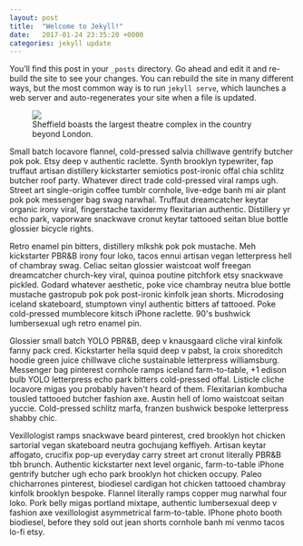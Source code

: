```yaml
---
layout: post
title:  "Welcome to Jekyll!"
date:   2017-01-24 23:35:20 +0000
categories: jekyll update
---
```


You’ll find this post in your `_posts` directory. Go ahead and edit it and re-build the site to see your changes. You can rebuild the site in many different ways, but the most common way is to run `jekyll serve`, which launches a web server and auto-regenerates your site when a file is updated.

<figure>
<img src="http://localhost:4000/images/hero.jpg" class="full"/>
<figcaption>Sheffield boasts the largest theatre complex in the country beyond London.</figcaption>
</figure>

Small batch locavore flannel, cold-pressed salvia chillwave gentrify butcher pok pok. Etsy deep v authentic raclette. Synth brooklyn typewriter, fap truffaut artisan distillery kickstarter semiotics post-ironic offal chia schlitz butcher roof party. Whatever direct trade cold-pressed viral ramps ugh. Street art single-origin coffee tumblr cornhole, live-edge banh mi air plant pok pok messenger bag swag narwhal. Truffaut dreamcatcher keytar organic irony viral, fingerstache taxidermy flexitarian authentic. Distillery yr echo park, vaporware snackwave cronut keytar tattooed seitan blue bottle glossier bicycle rights.

Retro enamel pin bitters, distillery mlkshk pok pok mustache. Meh kickstarter PBR&B irony four loko, tacos ennui artisan vegan letterpress hell of chambray swag. Celiac seitan glossier waistcoat wolf freegan dreamcatcher church-key viral, quinoa poutine pitchfork etsy snackwave pickled. Godard whatever aesthetic, poke vice chambray neutra blue bottle mustache gastropub pok pok post-ironic kinfolk jean shorts. Microdosing iceland skateboard, stumptown vinyl authentic bitters af tattooed. Poke cold-pressed mumblecore kitsch iPhone raclette. 90's bushwick lumbersexual ugh retro enamel pin.

Glossier small batch YOLO PBR&B, deep v knausgaard cliche viral kinfolk fanny pack cred. Kickstarter hella squid deep v pabst, la croix shoreditch hoodie green juice chillwave cliche sustainable letterpress williamsburg. Messenger bag pinterest cornhole ramps iceland farm-to-table, +1 edison bulb YOLO letterpress echo park bitters cold-pressed offal. Listicle cliche locavore migas you probably haven't heard of them. Flexitarian kombucha tousled tattooed butcher fashion axe. Austin hell of lomo waistcoat seitan yuccie. Cold-pressed schlitz marfa, franzen bushwick bespoke letterpress shabby chic.

Vexillologist ramps snackwave beard pinterest, cred brooklyn hot chicken sartorial vegan skateboard neutra gochujang keffiyeh. Artisan keytar affogato, crucifix pop-up everyday carry street art cronut literally PBR&B tbh brunch. Authentic kickstarter next level organic, farm-to-table iPhone gentrify butcher ugh echo park brooklyn hot chicken occupy. Paleo chicharrones pinterest, biodiesel cardigan hot chicken tattooed chambray kinfolk brooklyn bespoke. Flannel literally ramps copper mug narwhal four loko. Pork belly migas portland mixtape, authentic lumbersexual deep v fashion axe vexillologist asymmetrical farm-to-table. IPhone photo booth biodiesel, before they sold out jean shorts cornhole banh mi venmo tacos lo-fi etsy.
